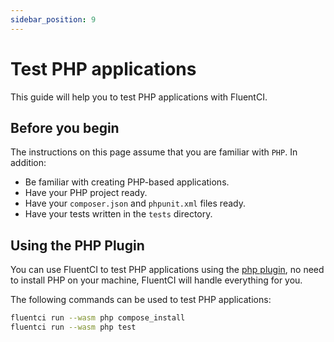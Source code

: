 ```yaml
---
sidebar_position: 9
---
```


# Test PHP applications

This guide will help you to test PHP applications with FluentCI.

## Before you begin

The instructions on this page assume that you are familiar with `PHP`. In addition:

- Be familiar with creating PHP-based applications.
- Have your PHP project ready.
- Have your `composer.json` and `phpunit.xml` files ready.
- Have your tests written in the `tests` directory.

## Using the PHP Plugin

You can use FluentCI to test PHP applications using the [php plugin](https://github.com/fluent-ci-templates/php-pipeline), no need to install PHP on your machine, FluentCI will handle everything for you.

The following commands can be used to test PHP applications:

```bash
fluentci run --wasm php compose_install
fluentci run --wasm php test
```

